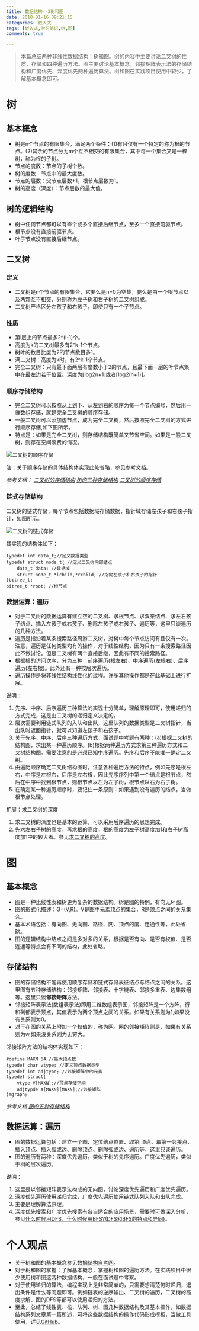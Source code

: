 ```yaml
---
title: 数据结构--3树和图
date: 2018-01-16 09:21:15
categories: 嵌入式
tags: [嵌入式,学习笔记,树,图]
comments: true

---
```

>本篇总结两种非线性数据结构：树和图。树的内容中主要讨论二叉树的性质、存储和四种遍历方法。图主要讨论基本概念，邻接矩阵表示法的存储结构和广度优先、深度优先两种遍历算法。树和图在实践项目使用中较少，了解基本概念即可。<!-- more -->

# 树
## 基本概念
- 树是n个节点的有限集合，满足两个条件：(1)有且仅有一个特定的称为根的节点。(2)其余的节点分为m个互不相交的有限集合，其中每一个集合又是一棵树，称为根的子树。
- 节点的度数：节点的子树个数。
- 树的度数：节点中的最大度数。
- 节点的层数：父节点层数+1，根节点层数为1。
- 树的高度（深度）：节点层数的最大值。

## 树的逻辑结构
- 树中任何节点都可以有零个或多个直接后继节点，至多一个直接前驱节点。
- 根节点没有直接前驱节点。
- 叶子节点没有直接后继节点。

## 二叉树
### 定义
- 二叉树是n个节点的有限集合，它要么是n=0为空集，要么是由一个根节点以及两颗互不相交、分别称为左子树和右子树的二叉树组成。
- 二叉树严格区分左孩子和右孩子，即使只有一个子节点。

### 性质
- 第i层上的节点最多2^(i-1)个。
- 高度为k的二叉树最多有2^k-1个节点。
- 树叶的数目比度为2的节点数目多1。
- 满二叉树：高度为k时，有2^k-1个节点。
- 完全二叉树：只有最下面两层有度数小于2的节点，且最下面一层的叶节点集中在最左边若干位置。深度为⌊log2n+1⌋或者⌈log2(n+1)⌉。

### 顺序存储结构
- 完全二叉树可以按照从上到下、从左到右的顺序为每一个节点编号，然后用一维数组存储，就是完全二叉树的顺序存储。
- 一般二叉树可以添加虚节点，成为完全二叉树，然后按照完全二叉树的方式进行顺序存储,如下图所示。
- 特点是：如果是完全二叉树，则存储结构既简单又节省空间。如果是一般二叉树，则存在空间浪费的情况。

![](http://osjn6k0nm.bkt.clouddn.com/%E4%BA%8C%E5%8F%89%E6%A0%91%E9%A1%BA%E5%BA%8F%E5%AD%98%E5%82%A8.jpg "二叉树的顺序存储")

注：关于顺序存储的具体结构体实现此处省略，参见参考文档。

*参考文档：*
*[二叉树的存储结构][1]*
*[树的三种存储结构][2]*
*[二叉树的顺序存储][3]*

### 链式存储结构
二叉树的链式存储，每个节点包括数据域存储数据，指针域存储左孩子和右孩子指针，如图所示。

![](http://osjn6k0nm.bkt.clouddn.com/%E4%BA%8C%E5%8F%89%E6%A0%91%E9%93%BE%E5%BC%8F%E5%AD%98%E5%82%A8.jpg "二叉树的链式存储")

其实现的结构体如下：
```
typedef int data_t;//定义数据类型
typedef struct node_t{ //定义二叉树内部结点
	data_t data; //数据域
	struct node_t *lchild,*rchild; //指向左孩子和右孩子的指针
}bitree_t;
bitree_t *root; //根节点
```

### 数据运算：遍历
- 对于二叉树的数据运算有建立空的二叉树、求根节点、求双亲结点、求左右孩子结点、插入左孩子或右孩子、删除左孩子或右孩子、遍历等，这里只谈遍历的几种方法。
- 遍历是指沿着某条搜索路径周游二叉树，对树中每个节点访问有且仅有一次。注意，遍历是任何类型均有的操作，对于线性结构，因为只有一条搜索路径因此不做讨论。但是二叉树有两个直接后继，因此有不同的搜索路径。
- 根据根的访问次序，分为三种：前序遍历(根左右)、中序遍历(左根右)、后序遍历(左右根)。此外还有一种按层次遍历。
- 遍历操作是将非线性结构线性化的过程。许多其他操作都是在此基础上进行扩展。

说明：

1. 先序、中序、后序遍历三种算法的实现十分简单，理解原理即可，使用递归的方式完成，这是由二叉树的递归定义决定的。
2. 层次需要利用链式队列的入队和出队，这里队列的数据类型是二叉树指针，当出队时返回指针，就可以知道左孩子和右孩子。
3. 关于先序、中序、后序三种遍历方式，面试题中考题有两种：(a)根据二叉树的结构图，求出某一种遍历顺序。(b)根据两种遍历方式求第三种遍历方式和二叉树结构图。需要注意的是必须已知中序遍历。先序和后序不能唯一确定二叉树。
4. 由遍历顺序确定二叉树结构图时，注意各种遍历方法的特点，例如先序是根左右，中序是左根右，后序是左右根，因此先序序列中第一个结点是根节点，然后在中序中找到根节点，则根节点以左为左子树，根节点以右为右子树。
5. 在确定某一种遍历顺序时，要记住一条原则：如果遇到没有遍历的结点，当做根节点处理。

扩展：求二叉树的深度

1. 求二叉树的深度也是基本的运算，可以采用后序遍历的思想完成。
2. 先求左右子树的高度，再求根的高度，根的高度为左子树高度加1和右子树高度加1中的较大者。参见[求二叉树的高度][6]。

# 图
## 基本概念
- 图是一种比线性表和树更为复杂的数据结构。树是图的特例，有向无环图。
- 图的形式化描述：G=(V,R)。V是图中元素顶点的集合，R是顶点之间的关系集合。
- 基本术语包括：有向图、无向图、路径、网、顶点的度、连通性等，此处省略。
- 图的逻辑结构中结点之间是多对多的关系，根据是否有向、是否有权值、是否连通等特点会有不同的结构，此处省略。

## 存储结构
- 图的存储结构不能再使用顺序存储和链式存储表征结点与结点之间的关系。这里图有五种存储结构：邻接矩阵、邻接表、十字链表、邻接多重表、边集数组等。这里只谈**邻接矩阵**方法。
- 邻接矩阵表示法(数组表示法)即用二维数组表示图，邻接矩阵是一个方阵，行和列都表示顶点，其值表示为两个顶点之间的关系。如果有关系则为1,如果没有关系则为0。
- 对于在图的关系上附加一个权值的，称为网。网的邻接矩阵则是，如果有关系则为w,如果没关系则为无穷大。

邻接矩阵方法的结构体实现如下：

```
#define MAXN 64 //最大顶点数
typedef char vtype; //定义顶点数据类型
typedef int adjtype; //邻接矩阵中的元素
typedef struct{
	vtype V[MAXN];//顶点存储空间
	adjtypde A[MAXN][MAXN];//邻接矩阵
}mgraph;
```

*参考文档*
*[图的五种存储结构][5]*

## 数据运算：遍历
- 图的数据运算包括：建立一个图、定位结点位置、取第i顶点、取第一邻接点、插入顶点、插入弧或边、删除顶点、删除弧或边、遍历等，这里只谈遍历。
- 图的遍历有两种：深度优先遍历，类似于树的先序遍历。广度优先遍历，类似于树的层次遍历。

说明：

1. 这里是以邻接矩阵表示法构成的无向图，讨论深度优先遍历和广度优先遍历。
2. 深度优先遍历使用递归完成，广度优先遍历使用链式队列入队和出队完成。
3. 主要是理解算法原理。
4. 深度优先搜索和广度优先搜索有各自适合的应用场景，需要时可做深入分析，参见[什么时候用DFS，什么时候用BFS?(DFS和BFS的特点和异同)][7]。

# 个人观点
- 关于树和图的基本概念参见[数据结构自考网][4]。
- 对于树和图的掌握：了解基本概念，掌握树和图的遍历方法。在实践项目中很少使用树和图这两种数据结构，一般在面试题中考察。
- 对于使用递归的算法，编程实现上是非常简单的，只需要想清楚何时递归，退出条件是什么等问题即可。例如链表的逆序输出、二叉树的遍历，二叉树的高度求解、图的DFS等都可以使用递归的方法。
- 至此，总结了线性表、栈、队列、树、图几种数据结构及其基本操作，如数据结构系列文章第一篇所述，可将这些数据结构的操作代码形成模板，当做工具使用，详见[GitHub][8]。

[1]: https://www.cnblogs.com/pengyingh/articles/2396466.html
[2]: http://blog.csdn.net/x1247600186/article/details/24670775
[3]: http://blog.csdn.net/kongkongl/article/details/38764101
[4]: http://student.zjzk.cn/course_ware/data_structure/web/shu/shu6.1.1.1.htm
[5]: http://blog.csdn.net/woshisubeibei/article/details/18962349
[6]: http://blog.csdn.net/chenyufeng1991/article/details/52724988
[7]: http://blog.csdn.net/cqztw/article/details/72921853
[8]: https://github.com/youxiaobo/data-structure